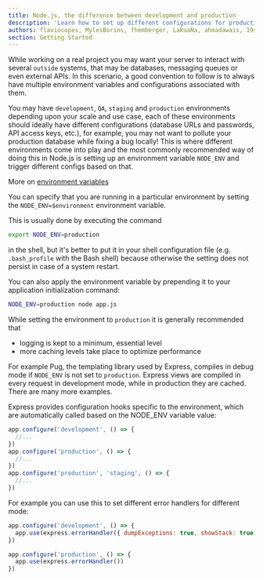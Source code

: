 ```yaml
---
title: Node.js, the difference between development and production
description: 'Learn how to set up different configurations for production and development environments'
authors: flaviocopes, MylesBorins, fhemberger, LaRuaNa, ahmadawais, 19shubham11
section: Getting Started
---
```


While working on a real project you may want your server to interact with several `outside` systems, that may be databases, messaging queues or even external APIs. In this scenario, a good convention to follow is to always have multiple environment variables and configurations associated with them.

You may have `development`, `QA`, `staging` and `production` environments depending upon your scale and use case, each of these environments should ideally have different configurations (database URLs and passwords, API access keys, etc.), for example, you may not want to pollute your production database while fixing a bug locally! This is where different environments come into play and the most commonly recommended way of doing this in Node.js is setting up an environment variable `NODE_ENV` and trigger different configs based on that.

More on [environment variables](https://en.wikipedia.org/wiki/Environment_variable)

You can specify that you are running in a particular environment by setting the `NODE_ENV=$environment` environment variable.

This is usually done by executing the command

```sh
export NODE_ENV=production
```

in the shell, but it's better to put it in your shell configuration file (e.g. `.bash_profile` with the Bash shell) because otherwise the setting does not persist in case of a system restart.

You can also apply the environment variable by prepending it to your application initialization command:

```sh
NODE_ENV=production node app.js
```

While setting the environment to `production` it is generally recommended that

- logging is kept to a minimum, essential level
- more caching levels take place to optimize performance

For example Pug, the templating library used by Express, compiles in debug mode if `NODE_ENV` is not set to `production`. Express views are compiled in every request in development mode, while in production they are cached. There are many more examples.

Express provides configuration hooks specific to the environment, which are automatically called based on the NODE_ENV variable value:

```js
app.configure('development', () => {
  //...
})
app.configure('production', () => {
  //...
})
app.configure('production', 'staging', () => {
  //...
})
```

For example you can use this to set different error handlers for different mode:

```js
app.configure('development', () => {
  app.use(express.errorHandler({ dumpExceptions: true, showStack: true }))
})

app.configure('production', () => {
  app.use(express.errorHandler())
})
```
